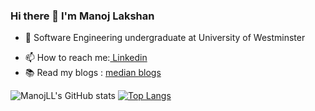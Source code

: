 ### Hi there 👋 I'm Manoj Lakshan

<!--
**ManojLL/ManojLL** is a ✨ _special_ ✨ repository because its `README.md` (this file) appears on your GitHub profile.

Here are some ideas to get you started: 
                                        -->
<!-- - 🔭 I’m currently working on ... -->
- 🌱 Software Engineering undergraduate at University of Westminster
<!--- 👯 I’m looking to collaborate on ... -->
<!--- - 🤔 I’m looking for help with ... -->
<!--- - 💬 Ask me about ... -->
- 📫 How to reach me:[ Linkedin](https://www.linkedin.com/in/manoj-lakshan-ba670318a/)
- 📚 Read my blogs : [median blogs](https://manojlakshan421.medium.com/)
<!--- - 😄 Pronouns: ...
- ⚡ Fun fact: ... -->

![ManojLL's GitHub stats](https://github-readme-stats.vercel.app/api?username=ManojLL&show_icons=true&theme=tokyonight)
[![Top Langs](https://github-readme-stats.vercel.app/api/top-langs/?username=ManojLL&layout=compact&theme=tokyonight)](https://github.com/ManojLL)
